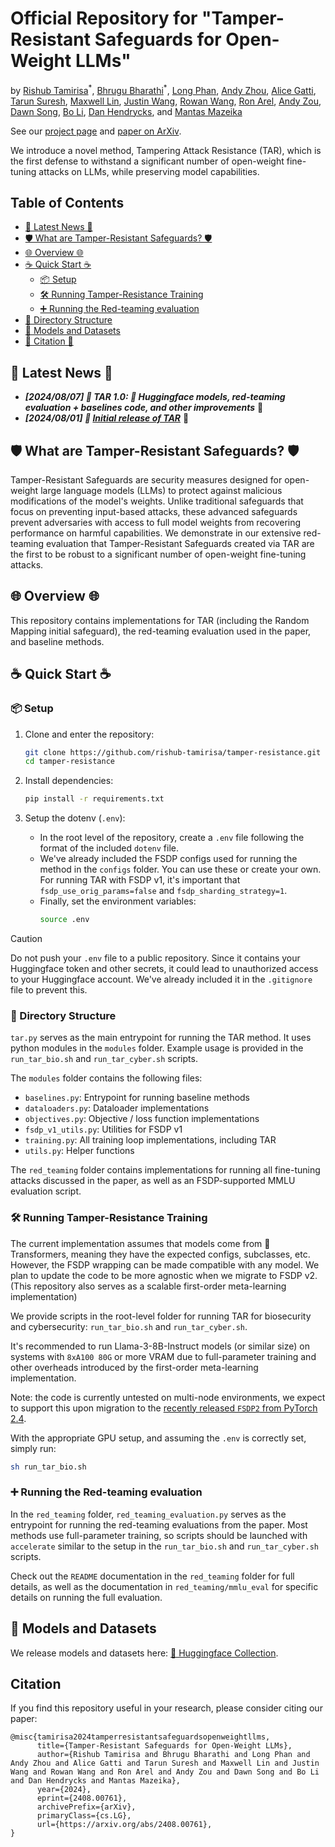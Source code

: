 # Official Repository for "Tamper-Resistant Safeguards for Open-Weight LLMs"

by [Rishub Tamirisa](https://rishub-tamirisa.github.io/research/)<sup>\*</sup>, [Bhrugu Bharathi](https://www.linkedin.com/in/bhrugu-bharathi/)<sup>\*</sup>, [Long Phan](https://longphan.ai/), [Andy Zhou](https://www.andyzhou.ai/), [Alice Gatti](https://www.linkedin.com/in/gattialice/), [Tarun Suresh](https://www.linkedin.com/in/tarsur909/), [Maxwell Lin](https://www.linkedin.com/in/maxwell-l-05402819b/), [Justin Wang](https://www.justinwang.xyz/), [Rowan Wang](https://rowankwang.com/), [Ron Arel](https://arel.ai/), [Andy Zou](https://andyzoujm.github.io/), [Dawn Song](https://dawnsong.io/), [Bo Li](https://aisecure.github.io/), [Dan Hendrycks](https://hendrycks.github.io/), and [Mantas Mazeika](https://www.linkedin.com/in/mmazeika/)

See our [project page](https://www.tamper-resistant-safeguards.com/) and [paper on ArXiv](https://arxiv.org/abs/2408.00761).

We introduce a novel method, Tampering Attack Resistance (TAR), which is the first defense to withstand a significant number of open-weight fine-tuning attacks on LLMs, while preserving model capabilities.

## Table of Contents

- [📰 Latest News 📰](#-latest-news-)
- [🛡️ What are Tamper-Resistant Safeguards? 🛡️](#️-what-are-tamper-resistant-safeguards-️)
- [🌐 Overview 🌐](#-overview-)
- [☕ Quick Start ☕](#-quick-start-)
  - [📦 Setup](#-setup)
  - [🛠️ Running Tamper-Resistance Training](#️-running-tamper-resistance-training)
  - [➕ Running the Red-teaming evaluation](#-running-the-red-teaming-evaluation)
- [📁 Directory Structure](#-directory-structure)
- [🤗 Models and Datasets](#-models-and-datasets)
- [🙏 Citation 🙏](#citation)

## 📰 Latest News 📰

* ***[2024/08/07] 🚀 TAR 1.0: 🤗 Huggingface models, red-teaming evaluation + baselines code, and other improvements*** 🚀
* ***[2024/08/01] 🚀 [Initial release of TAR](https://github.com/rishub-tamirisa/tamper-resistance)*** 🚀

## 🛡️ What are Tamper-Resistant Safeguards? 🛡️

Tamper-Resistant Safeguards are security measures designed for open-weight large language models (LLMs) to protect against malicious modifications of the model's weights. Unlike traditional safeguards that focus on preventing input-based attacks, these advanced safeguards prevent adversaries with access to full model weights from recovering performance on harmful capabilities. We demonstrate in our extensive red-teaming evaluation that Tamper-Resistant Safeguards created via TAR are the first to be robust to a significant number of open-weight fine-tuning attacks.

## 🌐 Overview 🌐

This repository contains implementations for TAR (including the Random Mapping initial safeguard), the red-teaming evaluation used in the paper, and baseline methods.


## ☕ Quick Start ☕

### 📦 Setup

1.  Clone and enter the repository:
    ```bash
    git clone https://github.com/rishub-tamirisa/tamper-resistance.git
    cd tamper-resistance
    ```

2. Install dependencies:
    ```bash
    pip install -r requirements.txt
    ```

3. Setup the dotenv (`.env`):
    - In the root level of the repository, create a `.env` file following the format of the included `dotenv` file.
    - We've already included the FSDP configs used for running the method in the `configs` folder. You can use these or create your own. For running TAR with FSDP v1, it's important that `fsdp_use_orig_params=false` and `fsdp_sharding_strategy=1`.
    - Finally, set the environment variables:
      ```bash
      source .env
      ```


> [!CAUTION]
> Do not push your `.env` file to a public repository. Since it contains your Huggingface token and other secrets, it could lead to unauthorized access to your Huggingface account. We've already included it in the `.gitignore` file to prevent this.
  

### 📁 Directory Structure

`tar.py` serves as the main entrypoint for running the TAR method. It uses python modules in the `modules` folder. Example usage is provided in the `run_tar_bio.sh` and `run_tar_cyber.sh` scripts.

The `modules` folder contains the following files:
- `baselines.py`: Entrypoint for running baseline methods
- `dataloaders.py`: Dataloader implementations
- `objectives.py`: Objective / loss function implementations
- `fsdp_v1_utils.py`: Utilities for FSDP v1
- `training.py`: All training loop implementations, including TAR
- `utils.py`: Helper functions

The `red_teaming` folder contains implementations for running all fine-tuning attacks discussed in the paper, as well as an FSDP-supported MMLU evaluation script.

### 🛠️ Running Tamper-Resistance Training

The current implementation assumes that models come from 🤗 Transformers, meaning they have the expected configs, subclasses, etc. However, the FSDP wrapping can be made compatible with any model. We plan to update the code to be more agnostic when we migrate to FSDP v2. (This repository also serves as a scalable first-order meta-learning implementation)

We provide scripts in the root-level folder for running TAR for biosecurity and cybersecurity: `run_tar_bio.sh` and `run_tar_cyber.sh`.

It's recommended to run Llama-3-8B-Instruct models (or similar size) on systems with `8xA100 80G` or more VRAM due to full-parameter training and other overheads introduced by the first-order meta-learning implementation. 

Note: the code is currently untested on multi-node environments, we expect to support this upon migration to the [recently released `FSDP2` from PyTorch 2.4](https://pytorch.org/blog/pytorch2-4/#prototype-fsdp2-dtensor-based-per-parameter-sharding-fsdp).

With the appropriate GPU setup, and assuming the `.env` is correctly set, simply run:

```bash
sh run_tar_bio.sh
```

### ➕ Running the Red-teaming evaluation

In the `red_teaming` folder, `red_teaming_evaluation.py` serves as the entrypoint for running the red-teaming evaluations from the paper. Most methods use full-parameter training, so scripts should be launched with `accelerate` similar to the setup in the `run_tar_bio.sh` and `run_tar_cyber.sh` scripts.

Check out the `README` documentation in the `red_teaming` folder for full details, as well as the documentation in `red_teaming/mmlu_eval` for specific details on running the full evaluation. 

## 🤗 Models and Datasets

We release models and datasets here: [🤗 Huggingface Collection](https://huggingface.co/collections/lapisrocks/tamper-resistant-safeguards-for-open-weight-llms-66b2dc4cc40442c79ec890a5).

## Citation

If you find this repository useful in your research, please consider citing our paper:

```
@misc{tamirisa2024tamperresistantsafeguardsopenweightllms,
      title={Tamper-Resistant Safeguards for Open-Weight LLMs}, 
      author={Rishub Tamirisa and Bhrugu Bharathi and Long Phan and Andy Zhou and Alice Gatti and Tarun Suresh and Maxwell Lin and Justin Wang and Rowan Wang and Ron Arel and Andy Zou and Dawn Song and Bo Li and Dan Hendrycks and Mantas Mazeika},
      year={2024},
      eprint={2408.00761},
      archivePrefix={arXiv},
      primaryClass={cs.LG},
      url={https://arxiv.org/abs/2408.00761}, 
}
```
